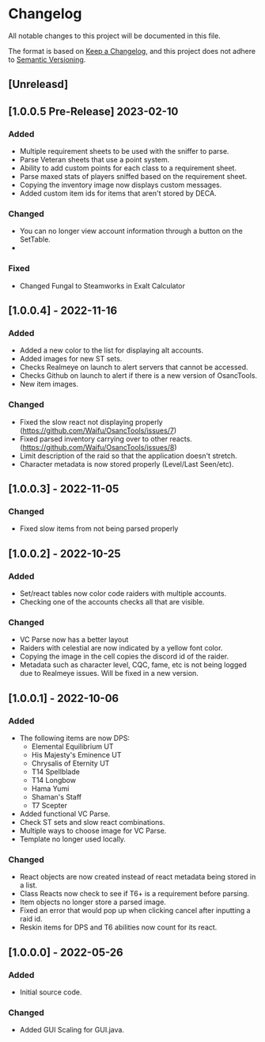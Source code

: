 # Changelog
All notable changes to this project will be documented in this file.

The format is based on [Keep a Changelog](https://keepachangelog.com/en/1.0.0/),
and this project does not adhere to [Semantic Versioning](https://semver.org/spec/v2.0.0.html).

## [Unreleasd]

## [1.0.0.5 Pre-Release] 2023-02-10
### Added
- Multiple requirement sheets to be used with the sniffer to parse.
- Parse Veteran sheets that use a point system.
- Ability to add custom points for each class to a requirement sheet.
- Parse maxed stats of players sniffed based on the requirement sheet.
- Copying the inventory image now displays custom messages.
- Added custom item ids for items that aren't stored by DECA.

### Changed
- You can no longer view account information through a button on the SetTable.
- 
### Fixed
- Changed Fungal to Steamworks in Exalt Calculator

## [1.0.0.4] - 2022-11-16
### Added
- Added a new color to the list for displaying alt accounts.
- Added images for new ST sets.
- Checks Realmeye on launch to alert servers that cannot be accessed.
- Checks Github on launch to alert if there is a new version of OsancTools.
- New item images.

### Changed
- Fixed the slow react not displaying properly (https://github.com/Waifu/OsancTools/issues/7)
- Fixed parsed inventory carrying over to other reacts. (https://github.com/Waifu/OsancTools/issues/8)
- Limit description of the raid so that the application doesn't stretch.
- Character metadata is now stored properly (Level/Last Seen/etc).

## [1.0.0.3] - 2022-11-05
### Changed
- Fixed slow items from not being parsed properly

## [1.0.0.2] - 2022-10-25
### Added
- Set/react tables now color code raiders with multiple accounts.
- Checking one of the accounts checks all that are visible.

### Changed
- VC Parse now has a better layout
- Raiders with celestial are now indicated by a yellow font color.
- Copying the image in the cell copies the discord id of the raider.
- Metadata such as character level, CQC, fame, etc is not being logged due to Realmeye issues. Will be fixed in a new version.

## [1.0.0.1] - 2022-10-06
### Added
- The following items are now DPS:
    - Elemental Equilibrium UT
    - His Majesty's Eminence UT
    - Chrysalis of Eternity UT
    - T14 Spellblade
    - T14 Longbow
    - Hama Yumi
    - Shaman's Staff
    - T7 Scepter
- Added functional VC Parse.
- Check ST sets and slow react combinations.
- Multiple ways to choose image for VC Parse.
- Template no longer used locally.

### Changed
- React objects are now created instead of react metadata being stored in a list.
- Class Reacts now check to see if T6+ is a requirement before parsing.
- Item objects no longer store a parsed image.
- Fixed an error that would pop up when clicking cancel after inputting a raid id. 
- Reskin items for DPS and T6 abilities now count for its react.

## [1.0.0.0] - 2022-05-26
### Added
- Initial source code.

### Changed
- Added GUI Scaling for GUI.java.
